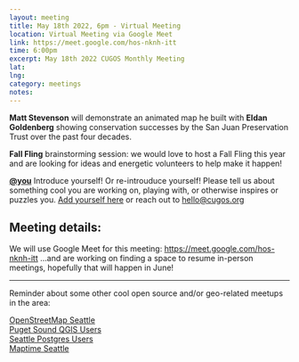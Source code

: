 ```yaml
---
layout: meeting
title: May 18th 2022, 6pm - Virtual Meeting
location: Virtual Meeting via Google Meet
link: https://meet.google.com/hos-nknh-itt
time: 6:00pm
excerpt: May 18th 2022 CUGOS Monthly Meeting
lat:
lng:
category: meetings
notes: 
---
```


**Matt Stevenson** will demonstrate an animated map he built with **Eldan Goldenberg** showing conservation successes by the San Juan Preservation Trust over the past four decades.

**Fall Fling** brainstorming session:  we would love to host a Fall Fling this year and are looking for ideas and energetic volunteers to help make it happen!

**[@you](http://cugos.org/people/)** Introduce yourself! Or re-introuduce yourself! Please tell us about something cool you are working on, playing with, or otherwise inspires or puzzles you. [Add yourself here](https://github.com/cugos/cugos.github.com/blob/master/meetings/_posts/2022-02-16-cugos_monthly.md) or reach out to hello@cugos.org

## Meeting details:

We will use Google Meet for this meeting:  https://meet.google.com/hos-nknh-itt
...and are working on finding a space to resume in-person meetings, hopefully that will happen in June!


---

Reminder about some other cool open source and/or geo-related meetups in the area:

[OpenStreetMap Seattle](https://www.meetup.com/OpenStreetMap-Seattle/)  
[Puget Sound QGIS Users](https://www.meetup.com/Puget-Sound-QGIS-Users-Group/)  
[Seattle Postgres Users](https://www.meetup.com/Seattle-Postgres/)  
[Maptime Seattle](https://www.meetup.com/MaptimeSEA/)
